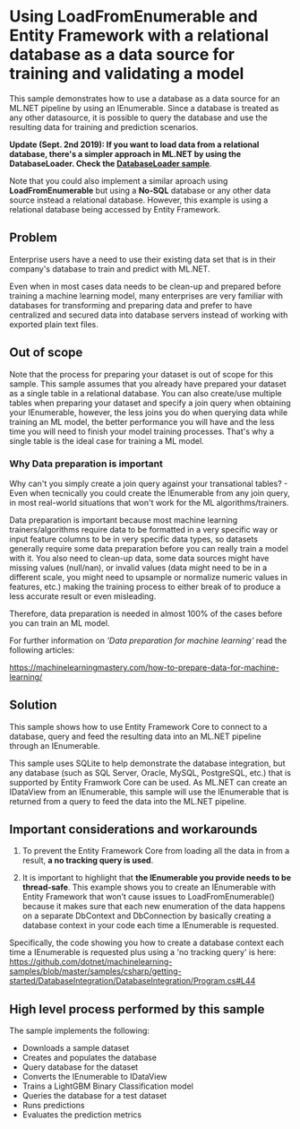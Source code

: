 # Using LoadFromEnumerable and Entity Framework with a relational database as a data source for training and validating a model
This sample demonstrates how to use a database as a data source for an ML.NET pipeline by using an IEnumerable. Since a database is treated as any other datasource, it is possible to query the database and use the resulting data for training and prediction scenarios.

**Update (Sept. 2nd 2019): If you want to load data from a relational database, there's a simpler approach in ML.NET by using the DatabaseLoader. Check the [DatabaseLoader sample](/samples/csharp/getting-started/DatabaseLoader)**. 

Note that you could also implement a similar aproach using **LoadFromEnumerable** but using a **No-SQL** database or any other data source instead a relational database. However, this example is using a relational database being accessed by Entity Framework.

## Problem
Enterprise users have a need to use their existing data set that is in their company's database to train and predict with ML.NET. 

Even when in most cases data needs to be clean-up and prepared before training a machine learning model, many enterprises are very familiar with databases for transforming and preparing data and prefer to have centralized and secured data into database servers instead of working with exported plain text files.

## Out of scope

Note that the process for preparing your dataset is out of scope for this sample. This sample assumes that you already have prepared your dataset as a single table in a relational database. You can also create/use multiple tables when preparing your dataset and specify a join query when obtaining your IEnumerable, however, the less joins you do when querying data while training an ML model, the better performance you will have and the less time you will need to finish your model training processes. That's why a single table is the ideal case for training a ML model.

### Why Data preparation is important

Why can't you simply create a join query against your transational tables? - Even when tecnically you could create the IEnumerable from any join query, in most real-world situations that won't work for the ML algorithms/trainers. 

Data preparation is important because most machine learning trainers/algorithms require data to be formatted in a very specific way or input feature columns to be in very specific data types, so datasets generally require some data preparation before you can really train a model with it. You also need to clean-up data, some data sources might have missing values (null/nan), or invalid values (data might need to be in a different scale, you might need to upsample or normalize numeric values in features, etc.) making the training process to either break of to produce a less accurate result or even misleading.

Therefore, data preparation is needed in almost 100% of the cases before you can train an ML model.

For further information on *'Data preparation for machine learning'* read the following articles:

https://machinelearningmastery.com/how-to-prepare-data-for-machine-learning/

## Solution

This sample shows how to use Entity Framework Core to connect to a database, query and feed the resulting data into an ML.NET pipeline through an IEnumerable.

This sample uses SQLite to help demonstrate the database integration, but any database (such as SQL Server, Oracle, MySQL, PostgreSQL, etc.) that is supported by Entity Framwork Core can be used. As ML.NET can create an IDataView from an IEnumerable, this sample will use the IEnumerable that is returned from a query to feed the data into the ML.NET pipeline. 

## Important considerations and workarounds

1. To prevent the Entity Framework Core from loading all the data in from a result, **a no tracking query is used**. 

2. It is important to highlight that **the IEnumerable you provide needs to be thread-safe**. This example shows you to create an IEnumerable with Entity Framework that won’t cause issues to LoadFromEnumerable() because it makes sure that each new enumeration of the data happens on a separate DbContext and DbConnection by basically creating a database context in your code each time a IEnumerable is requested.

Specifically, the code showing you how to create a database context each time a IEnumerable is requested plus using a 'no tracking query' is here: https://github.com/dotnet/machinelearning-samples/blob/master/samples/csharp/getting-started/DatabaseIntegration/DatabaseIntegration/Program.cs#L44

## High level process performed by this sample

The sample implements the following:

- Downloads a sample dataset
- Creates and populates the database
- Query database for the dataset
- Converts the IEnumerable to IDataView
- Trains a LightGBM Binary Classification model 
- Queries the database for a test dataset
- Runs predictions
- Evaluates the prediction metrics
